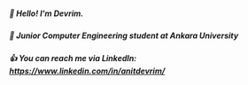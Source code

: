 ##### :wave: Hello! I'm Devrim.

##### :briefcase: Junior Computer Engineering student at Ankara University

##### :thumbsup: You can reach me via LinkedIn: https://www.linkedin.com/in/anitdevrim/
